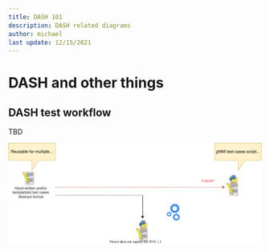 ```yaml
---
title: DASH 101
description: DASH related diagrams
author: michael
last update: 12/15/2021
---
```



# DASH and other things 

## DASH test workflow

TBD

![test-workflow](../media/dash-diagrams/dash-test-workflow-2.svg)

